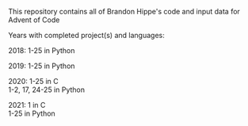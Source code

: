 This repository contains all of Brandon Hippe's code and input data for Advent of Code

Years with completed project(s) and languages:

2018: 1-25 in Python

2019: 1-25 in Python

2020: 1-25 in C\
      1-2, 17, 24-25 in Python

2021: 1 in C\
      1-25 in Python
